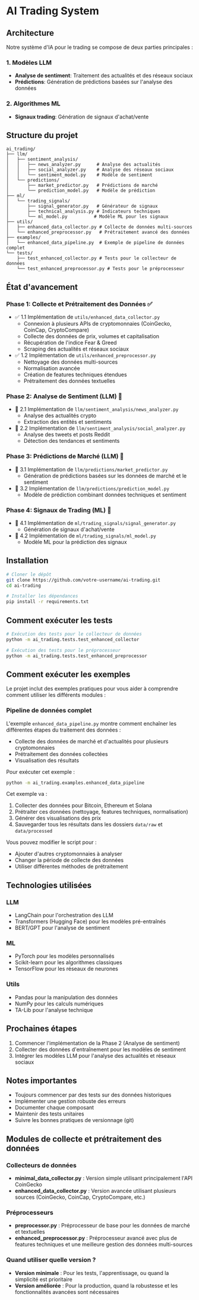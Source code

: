# AI Trading System

## Architecture

Notre système d'IA pour le trading se compose de deux parties principales :

### 1. Modèles LLM
- **Analyse de sentiment**: Traitement des actualités et des réseaux sociaux
- **Prédictions**: Génération de prédictions basées sur l'analyse des données

### 2. Algorithmes ML
- **Signaux trading**: Génération de signaux d'achat/vente

## Structure du projet

```
ai_trading/
├── llm/
│   ├── sentiment_analysis/
│   │   ├── news_analyzer.py      # Analyse des actualités
│   │   ├── social_analyzer.py    # Analyse des réseaux sociaux
│   │   └── sentiment_model.py    # Modèle de sentiment
│   └── predictions/
│       ├── market_predictor.py   # Prédictions de marché
│       └── prediction_model.py   # Modèle de prédiction
├── ml/
│   └── trading_signals/
│       ├── signal_generator.py   # Générateur de signaux
│       ├── technical_analysis.py # Indicateurs techniques
│       └── ml_model.py          # Modèle ML pour les signaux
├── utils/
│   ├── enhanced_data_collector.py # Collecte de données multi-sources
│   └── enhanced_preprocessor.py   # Prétraitement avancé des données
├── examples/
│   └── enhanced_data_pipeline.py  # Exemple de pipeline de données complet
└── tests/
    ├── test_enhanced_collector.py # Tests pour le collecteur de données
    └── test_enhanced_preprocessor.py # Tests pour le préprocesseur
```

## État d'avancement

### Phase 1: Collecte et Prétraitement des Données ✅
- ✅ 1.1 Implémentation de `utils/enhanced_data_collector.py`
  - Connexion à plusieurs APIs de cryptomonnaies (CoinGecko, CoinCap, CryptoCompare)
  - Collecte des données de prix, volumes et capitalisation
  - Récupération de l'indice Fear & Greed
  - Scraping des actualités et réseaux sociaux
- ✅ 1.2 Implémentation de `utils/enhanced_preprocessor.py`
  - Nettoyage des données multi-sources
  - Normalisation avancée
  - Création de features techniques étendues
  - Prétraitement des données textuelles

### Phase 2: Analyse de Sentiment (LLM) 🔄
- 🔄 2.1 Implémentation de `llm/sentiment_analysis/news_analyzer.py`
  - Analyse des actualités crypto
  - Extraction des entités et sentiments
- 🔄 2.2 Implémentation de `llm/sentiment_analysis/social_analyzer.py`
  - Analyse des tweets et posts Reddit
  - Détection des tendances et sentiments

### Phase 3: Prédictions de Marché (LLM) 📅
- 📅 3.1 Implémentation de `llm/predictions/market_predictor.py`
  - Génération de prédictions basées sur les données de marché et le sentiment
- 📅 3.2 Implémentation de `llm/predictions/prediction_model.py`
  - Modèle de prédiction combinant données techniques et sentiment

### Phase 4: Signaux de Trading (ML) 📅
- 📅 4.1 Implémentation de `ml/trading_signals/signal_generator.py`
  - Génération de signaux d'achat/vente
- 📅 4.2 Implémentation de `ml/trading_signals/ml_model.py`
  - Modèle ML pour la prédiction des signaux

## Installation

```bash
# Cloner le dépôt
git clone https://github.com/votre-username/ai-trading.git
cd ai-trading

# Installer les dépendances
pip install -r requirements.txt
```

## Comment exécuter les tests

```bash
# Exécution des tests pour le collecteur de données
python -m ai_trading.tests.test_enhanced_collector

# Exécution des tests pour le préprocesseur
python -m ai_trading.tests.test_enhanced_preprocessor
```

## Comment exécuter les exemples

Le projet inclut des exemples pratiques pour vous aider à comprendre comment utiliser les différents modules :

### Pipeline de données complet

L'exemple `enhanced_data_pipeline.py` montre comment enchaîner les différentes étapes du traitement des données :
- Collecte des données de marché et d'actualités pour plusieurs cryptomonnaies
- Prétraitement des données collectées
- Visualisation des résultats

Pour exécuter cet exemple :

```bash
python -m ai_trading.examples.enhanced_data_pipeline
```

Cet exemple va :
1. Collecter des données pour Bitcoin, Ethereum et Solana
2. Prétraiter ces données (nettoyage, features techniques, normalisation)
3. Générer des visualisations des prix
4. Sauvegarder tous les résultats dans les dossiers `data/raw` et `data/processed`

Vous pouvez modifier le script pour :
- Ajouter d'autres cryptomonnaies à analyser
- Changer la période de collecte des données
- Utiliser différentes méthodes de prétraitement

## Technologies utilisées

### LLM
- LangChain pour l'orchestration des LLM
- Transformers (Hugging Face) pour les modèles pré-entraînés
- BERT/GPT pour l'analyse de sentiment

### ML
- PyTorch pour les modèles personnalisés
- Scikit-learn pour les algorithmes classiques
- TensorFlow pour les réseaux de neurones

### Utils
- Pandas pour la manipulation des données
- NumPy pour les calculs numériques
- TA-Lib pour l'analyse technique

## Prochaines étapes

1. Commencer l'implémentation de la Phase 2 (Analyse de sentiment)
2. Collecter des données d'entraînement pour les modèles de sentiment
3. Intégrer les modèles LLM pour l'analyse des actualités et réseaux sociaux

## Notes importantes

- Toujours commencer par des tests sur des données historiques
- Implémenter une gestion robuste des erreurs
- Documenter chaque composant
- Maintenir des tests unitaires
- Suivre les bonnes pratiques de versionnage (git)

## Modules de collecte et prétraitement des données

### Collecteurs de données
- **minimal_data_collector.py** : Version simple utilisant principalement l'API CoinGecko
- **enhanced_data_collector.py** : Version avancée utilisant plusieurs sources (CoinGecko, CoinCap, CryptoCompare, etc.)

### Préprocesseurs
- **preprocessor.py** : Préprocesseur de base pour les données de marché et textuelles
- **enhanced_preprocessor.py** : Préprocesseur avancé avec plus de features techniques et une meilleure gestion des données multi-sources

### Quand utiliser quelle version ?
- **Version minimale** : Pour les tests, l'apprentissage, ou quand la simplicité est prioritaire
- **Version améliorée** : Pour la production, quand la robustesse et les fonctionnalités avancées sont nécessaires 